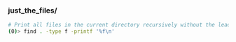 ### just_the_files/

```bash
# Print all files in the current directory recursively without the leading directory path.
(0)> find . -type f -printf '%f\n'
```
